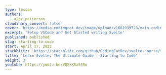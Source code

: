 ```yaml
---
type: lesson
authors:
  - alex-patterson
cloudinary_convert: false
cover: 'https://media.codingcat.dev/image/upload/v1681939723/main-codingcatdev-photo/courses/svelte/starting-to-code.png'
excerpt: 'Setup VSCode and Get Started writing Svelte'
published: published
slug: starting-to-code
start: April 17, 2023
stackblitz: 'https://stackblitz.com/github/CodingCatDev/svelte-course/tree/03-starting-to-code?embed=1&file=apps/svelte-site/src/routes/%2Bpage.svelte'
title: 'Learn Svelte: The Ultimate Guide - Starting to Code'
weight: 3
youtube: https://youtu.be/VQXkKSaS49w
---
```

